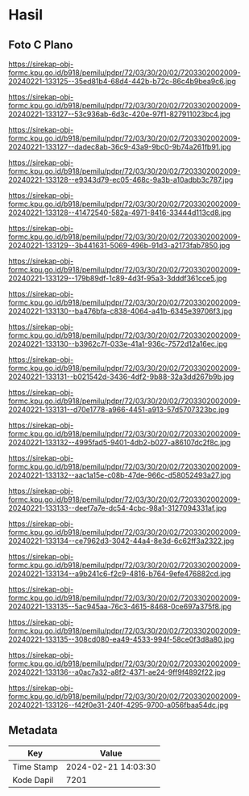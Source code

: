 # Hasil

## Foto C Plano

https://sirekap-obj-formc.kpu.go.id/b918/pemilu/pdpr/72/03/30/20/02/7203302002009-20240221-133125--35ed81b4-68d4-442b-b72c-86c4b9bea9c6.jpg

https://sirekap-obj-formc.kpu.go.id/b918/pemilu/pdpr/72/03/30/20/02/7203302002009-20240221-133127--53c936ab-6d3c-420e-97f1-827911023bc4.jpg

https://sirekap-obj-formc.kpu.go.id/b918/pemilu/pdpr/72/03/30/20/02/7203302002009-20240221-133127--dadec8ab-36c9-43a9-9bc0-9b74a261fb91.jpg

https://sirekap-obj-formc.kpu.go.id/b918/pemilu/pdpr/72/03/30/20/02/7203302002009-20240221-133128--e9343d79-ec05-468c-9a3b-a10adbb3c787.jpg

https://sirekap-obj-formc.kpu.go.id/b918/pemilu/pdpr/72/03/30/20/02/7203302002009-20240221-133128--41472540-582a-4971-8416-33444d113cd8.jpg

https://sirekap-obj-formc.kpu.go.id/b918/pemilu/pdpr/72/03/30/20/02/7203302002009-20240221-133129--3b441631-5069-496b-91d3-a2173fab7850.jpg

https://sirekap-obj-formc.kpu.go.id/b918/pemilu/pdpr/72/03/30/20/02/7203302002009-20240221-133129--179b89df-1c89-4d3f-95a3-3dddf361cce5.jpg

https://sirekap-obj-formc.kpu.go.id/b918/pemilu/pdpr/72/03/30/20/02/7203302002009-20240221-133130--ba476bfa-c838-4064-a41b-6345e39706f3.jpg

https://sirekap-obj-formc.kpu.go.id/b918/pemilu/pdpr/72/03/30/20/02/7203302002009-20240221-133130--b3962c7f-033e-41a1-936c-7572d12a16ec.jpg

https://sirekap-obj-formc.kpu.go.id/b918/pemilu/pdpr/72/03/30/20/02/7203302002009-20240221-133131--b021542d-3436-4df2-9b88-32a3dd267b9b.jpg

https://sirekap-obj-formc.kpu.go.id/b918/pemilu/pdpr/72/03/30/20/02/7203302002009-20240221-133131--d70e1778-a966-4451-a913-57d5707323bc.jpg

https://sirekap-obj-formc.kpu.go.id/b918/pemilu/pdpr/72/03/30/20/02/7203302002009-20240221-133132--4995fad5-9401-4db2-b027-a86107dc2f8c.jpg

https://sirekap-obj-formc.kpu.go.id/b918/pemilu/pdpr/72/03/30/20/02/7203302002009-20240221-133132--aac1a15e-c08b-47de-966c-d58052493a27.jpg

https://sirekap-obj-formc.kpu.go.id/b918/pemilu/pdpr/72/03/30/20/02/7203302002009-20240221-133133--deef7a7e-dc54-4cbc-98a1-3127094331af.jpg

https://sirekap-obj-formc.kpu.go.id/b918/pemilu/pdpr/72/03/30/20/02/7203302002009-20240221-133134--ce7962d3-3042-44a4-8e3d-6c62ff3a2322.jpg

https://sirekap-obj-formc.kpu.go.id/b918/pemilu/pdpr/72/03/30/20/02/7203302002009-20240221-133134--a9b241c6-f2c9-4816-b764-9efe476882cd.jpg

https://sirekap-obj-formc.kpu.go.id/b918/pemilu/pdpr/72/03/30/20/02/7203302002009-20240221-133135--5ac945aa-76c3-4615-8468-0ce697a375f8.jpg

https://sirekap-obj-formc.kpu.go.id/b918/pemilu/pdpr/72/03/30/20/02/7203302002009-20240221-133135--308cd080-ea49-4533-994f-58ce0f3d8a80.jpg

https://sirekap-obj-formc.kpu.go.id/b918/pemilu/pdpr/72/03/30/20/02/7203302002009-20240221-133136--a0ac7a32-a8f2-4371-ae24-9ff9f4892f22.jpg

https://sirekap-obj-formc.kpu.go.id/b918/pemilu/pdpr/72/03/30/20/02/7203302002009-20240221-133126--f42f0e31-240f-4295-9700-a056fbaa54dc.jpg


## Metadata

| Key        | Value               |
| ---------- | ------------------- |
| Time Stamp | 2024-02-21 14:03:30 |
| Kode Dapil | 7201                |



